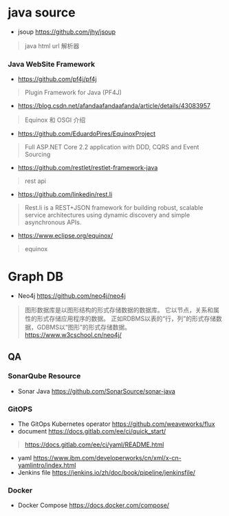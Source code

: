 # java source
- jsoup https://github.com/jhy/jsoup
> java html url 解析器

### Java WebSite Framework
- https://github.com/pf4j/pf4j
> Plugin Framework for Java (PF4J)
- https://blog.csdn.net/afandaafandaafanda/article/details/43083957
> Equinox 和 OSGI 介绍
- https://github.com/EduardoPires/EquinoxProject
> Full ASP.NET Core 2.2 application with DDD, CQRS and Event Sourcing
- https://github.com/restlet/restlet-framework-java
> rest api
- https://github.com/linkedin/rest.li
> Rest.li is a REST+JSON framework for building robust, scalable service architectures using dynamic discovery and simple asynchronous APIs.
- https://www.eclipse.org/equinox/
> equinox


# Graph DB
- Neo4j https://github.com/neo4j/neo4j
> 图形数据库是以图形结构的形式存储数据的数据库。 它以节点，关系和属性的形式存储应用程序的数据。 正如RDBMS以表的“行，列”的形式存储数据，GDBMS以“图形”的形式存储数据。https://www.w3cschool.cn/neo4j/

## QA
### SonarQube Resource
- Sonar Java https://github.com/SonarSource/sonar-java

### GitOPS 
- The GitOps Kubernetes operator https://github.com/weaveworks/flux
- document https://docs.gitlab.com/ee/ci/quick_start/
> https://docs.gitlab.com/ee/ci/yaml/README.html
>
- yaml https://www.ibm.com/developerworks/cn/xml/x-cn-yamlintro/index.html
- Jenkins file https://jenkins.io/zh/doc/book/pipeline/jenkinsfile/


### Docker
- Docker Compose https://docs.docker.com/compose/
